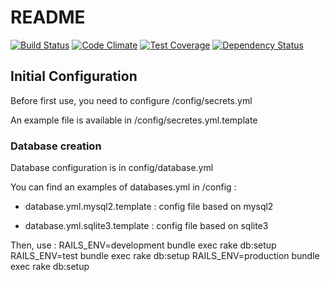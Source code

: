 # README

[![Build Status](https://travis-ci.org/Blaked84/Votebox.svg?branch=master)](https://travis-ci.org/Blaked84/Votebox)
[![Code Climate](https://codeclimate.com/github/Blaked84/Votebox.png)](https://codeclimate.com/github/Blaked84/Votebox)
[![Test Coverage](https://codeclimate.com/github/Blaked84/Votebox/badges/coverage.svg)](https://codeclimate.com/github/Blaked84/Votebox/coverage)
[![Dependency Status](https://gemnasium.com/badges/github.com/Blaked84/Votebox.svg)](https://gemnasium.com/github.com/Blaked84/Votebox)
## Initial Configuration

Before first use, you need to configure /config/secrets.yml

An example file is available in /config/secretes.yml.template

### Database creation

Database configuration is in config/database.yml

You can find an examples of databases.yml in /config :

* database.yml.mysql2.template : config file based on mysql2

* database.yml.sqlite3.template : config file based on sqlite3

Then, use :
 RAILS_ENV=development bundle exec rake db:setup
 RAILS_ENV=test bundle exec rake db:setup
 RAILS_ENV=production bundle exec rake db:setup
